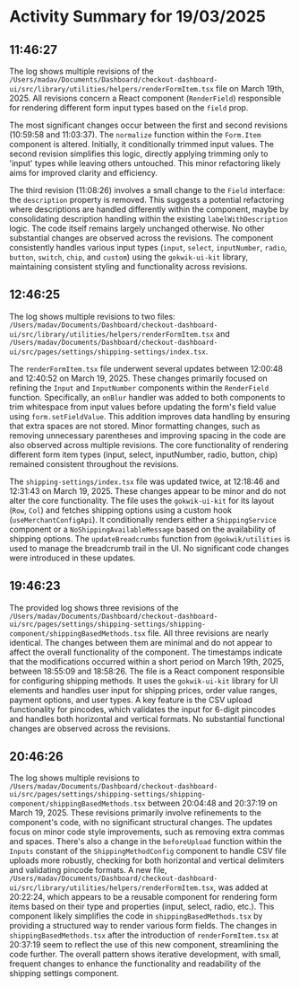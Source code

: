 # Activity Summary for 19/03/2025

## 11:46:27
The log shows multiple revisions of the `/Users/madav/Documents/Dashboard/checkout-dashboard-ui/src/library/utilities/helpers/renderFormItem.tsx` file on March 19th, 2025.  All revisions concern a React component (`RenderField`) responsible for rendering different form input types based on the `field` prop.

The most significant changes occur between the first and second revisions (10:59:58 and 11:03:37). The `normalize` function within the `Form.Item` component is altered.  Initially, it conditionally trimmed input values. The second revision simplifies this logic, directly applying trimming only to 'input' types while leaving others untouched. This minor refactoring likely aims for improved clarity and efficiency.

The third revision (11:08:26) involves a small change to the `Field` interface: the `description` property is removed.  This suggests a potential refactoring where descriptions are handled differently within the component, maybe by consolidating description handling within the existing `labelWithDescription` logic.  The code itself remains largely unchanged otherwise.  No other substantial changes are observed across the revisions.  The component consistently handles various input types (`input`, `select`, `inputNumber`, `radio`, `button`, `switch`, `chip`, and `custom`) using the `gokwik-ui-kit` library, maintaining consistent styling and functionality across revisions.


## 12:46:25
The log shows multiple revisions to two files: `/Users/madav/Documents/Dashboard/checkout-dashboard-ui/src/library/utilities/helpers/renderFormItem.tsx` and `/Users/madav/Documents/Dashboard/checkout-dashboard-ui/src/pages/settings/shipping-settings/index.tsx`.

The `renderFormItem.tsx` file underwent several updates between 12:00:48 and 12:40:52 on March 19, 2025.  These changes primarily focused on refining the `Input` and `InputNumber` components within the `RenderField` function.  Specifically, an `onBlur` handler was added to both components to trim whitespace from input values before updating the form's field value using `form.setFieldValue`. This addition improves data handling by ensuring that extra spaces are not stored. Minor formatting changes, such as removing unnecessary parentheses and improving spacing in the code are also observed across multiple revisions.  The core functionality of rendering different form item types (input, select, inputNumber, radio, button, chip) remained consistent throughout the revisions.


The `shipping-settings/index.tsx` file was updated twice, at 12:18:46 and 12:31:43 on March 19, 2025.  These changes appear to be minor and do not alter the core functionality.  The file uses the `gokwik-ui-kit` for its layout (`Row`, `Col`) and fetches shipping options using a custom hook (`useMerchantConfigApi`).  It conditionally renders either a `ShippingService` component or a `NoShippingAvailableMessage` based on the availability of shipping options. The `updateBreadcrumbs` function from `@gokwik/utilities` is used to manage the breadcrumb trail in the UI.  No significant code changes were introduced in these updates.


## 19:46:23
The provided log shows three revisions of the `/Users/madav/Documents/Dashboard/checkout-dashboard-ui/src/pages/settings/shipping-settings/shipping-component/shippingBasedMethods.tsx` file.  All three revisions are nearly identical. The changes between them are minimal and do not appear to affect the overall functionality of the component.  The timestamps indicate that the modifications occurred within a short period on March 19th, 2025, between 18:55:09 and 18:58:26.  The file is a React component responsible for configuring shipping methods. It uses the `gokwik-ui-kit` library for UI elements and handles user input for shipping prices, order value ranges, payment options, and user types.  A key feature is the CSV upload functionality for pincodes, which validates the input for 6-digit pincodes and handles both horizontal and vertical formats. No substantial functional changes are observed across the revisions.


## 20:46:26
The log shows multiple revisions to `/Users/madav/Documents/Dashboard/checkout-dashboard-ui/src/pages/settings/shipping-settings/shipping-component/shippingBasedMethods.tsx` between 20:04:48 and 20:37:19 on March 19, 2025.  These revisions primarily involve refinements to the component's code, with no significant structural changes.  The updates focus on minor code style improvements, such as removing extra commas and spaces.  There's also a change in the `beforeUpload` function within the `Inputs` constant of the `ShippingMethodConfig` component to handle CSV file uploads more robustly, checking for both horizontal and vertical delimiters and validating pincode formats.  A new file, `/Users/madav/Documents/Dashboard/checkout-dashboard-ui/src/library/utilities/helpers/renderFormItem.tsx`, was added at 20:22:24, which appears to be a reusable component for rendering form items based on their type and properties (input, select, radio, etc.).  This component likely simplifies the code in `shippingBasedMethods.tsx` by providing a structured way to render various form fields.  The changes in `shippingBasedMethods.tsx` after the introduction of `renderFormItem.tsx` at 20:37:19 seem to reflect the use of this new component, streamlining the code further.  The overall pattern shows iterative development, with small, frequent changes to enhance the functionality and readability of the shipping settings component.
